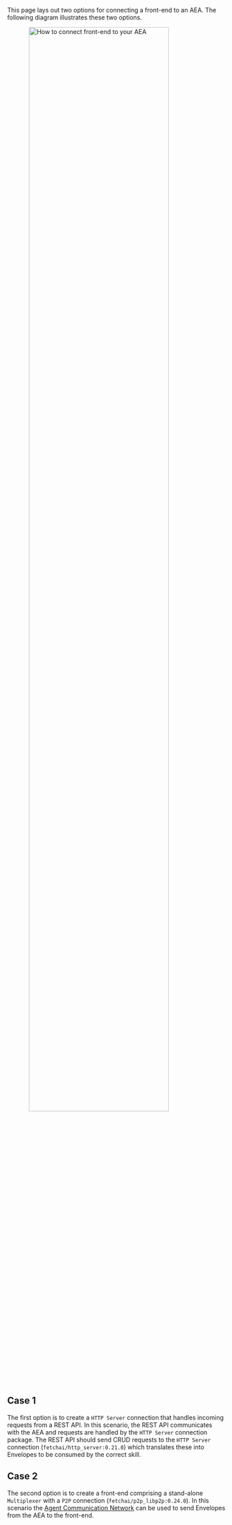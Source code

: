 This page lays out two options for connecting a front-end to an AEA. The following diagram illustrates these two options.

<img src="../assets/http-integration.jpg" alt="How to connect front-end to your AEA" class="center" style="display: block; margin-left: auto; margin-right: auto;width:80%;">

## Case 1
The first option is to create a `HTTP Server` connection that handles incoming requests from a REST API. In this scenario, the REST API communicates with the AEA and requests are handled by the `HTTP Server` connection package. The REST API should send CRUD requests to the `HTTP Server` connection (`fetchai/http_server:0.21.0`) which translates these into Envelopes to be consumed by the correct skill.

## Case 2
The second option is to create a front-end comprising a stand-alone `Multiplexer` with a `P2P` connection (`fetchai/p2p_libp2p:0.24.0`). In this scenario the <a href="../acn">Agent Communication Network</a> can be used to send Envelopes from the AEA to the front-end.